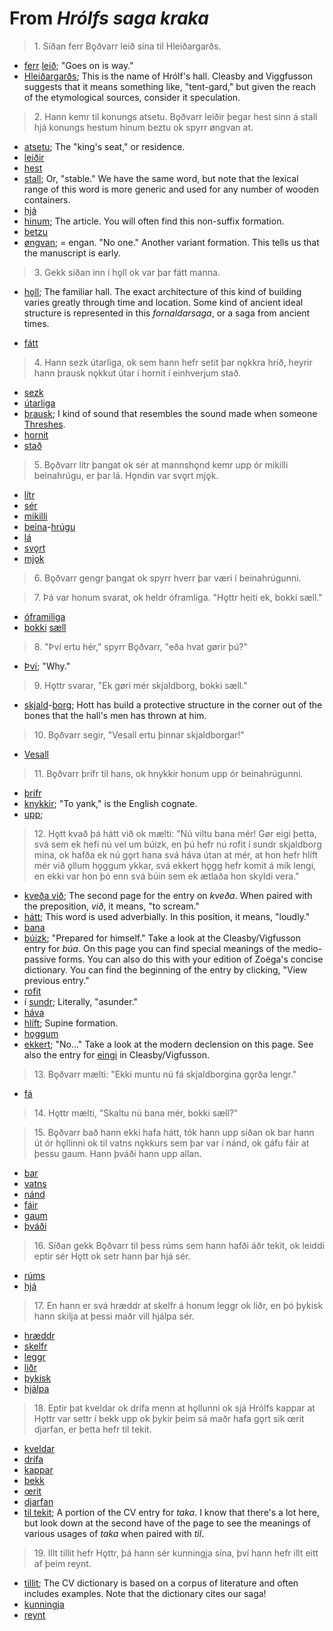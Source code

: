 # From _Hrólfs saga kraka_

>1\. Síðan ferr Bǫðvarr leið sína til Hleiðargarðs.

* [ferr](https://en.wiktionary.org/wiki/fara#Old_Norse) [leið](https://en.wiktionary.org/wiki/lei%C3%B0#Old_Norse); "Goes on is way."
* [Hleiðargarðs](http://www.germanic-lexicon-project.org/cgi-bin/gmc_search_v3?cmd=viewthis&id=cv:b0270:12); This is the name of Hrólf's hall. Cleasby and Viggfusson suggests that it means something like, "tent-gard," but given the reach of the etymological sources, consider it speculation. 

>2\. Hann kemr til konungs atsetu. Bǫðvarr leiðir þegar hest sinn á stall hjá konungs hestum hinum beztu ok spyrr øngvan at. 

* [atsetu](http://www.germanic-lexicon-project.org/cgi-bin/gmc_search_v3?cmd=viewthis&id=cv:b0031:8); The "king's seat," or residence.
* [leiðir](https://en.wiktionary.org/wiki/lei%C3%B0a#Old_Norse)
* [hest](https://en.wiktionary.org/wiki/hestr)
* [stall](http://www.germanic-lexicon-project.org/cgi-bin/gmc_search_v3?cmd=viewthis&id=cv:b0587:32); Or, "stable." We have the same word, but note that the lexical range of this word is more generic and used for any number of wooden containers.
* [hjá](http://www.germanic-lexicon-project.org/cgi-bin/gmc_search_v3?cmd=viewthis&id=cv:b0266:26)
* [hinum](https://en.wiktionary.org/wiki/hinn#Article_2); The article. You will often find this non-suffix formation.
* [betzu](https://en.wiktionary.org/wiki/betr#Adverb)
* [øngvan](https://en.wiktionary.org/wiki/engi#Pronoun); = engan. "No one." Another variant formation. This tells us that the manuscript is early.

>3\. Gekk síðan inn í hǫll ok var þar fátt manna.

* [hǫll](https://en.wiktionary.org/wiki/h%C7%ABll); The familiar hall. The exact architecture of this kind of building varies greatly through time and location. Some kind of ancient ideal structure is represented in this _fornaldarsaga_, or a saga from ancient times.

* [fátt](https://en.wiktionary.org/wiki/f%C3%A1r#Old_Norse)

>4\. Hann sezk útarliga, ok sem hann hefr setit þar nǫkkra hríð, heyrir hann þrausk nǫkkut útar í hornit í einhverjum stað.

* [sezk](https://en.wiktionary.org/wiki/setja#Old_Norse)
* [útarliga](http://www.germanic-lexicon-project.org/cgi-bin/gmc_search_v3?cmd=viewthis&id=cv:b0670:8)
* [þrausk](http://www.germanic-lexicon-project.org/cgi-bin/gmc_search_v3?cmd=viewthis&id=cv:b0748:33); I kind of sound that resembles the sound made when someone [Threshes](https://en.wiktionary.org/wiki/%C3%BEreskja).
* [hornit](https://en.wiktionary.org/wiki/horn#Old_Norse)
* [stað](https://en.wiktionary.org/wiki/sta%C3%B0r)

>5\. Bǫðvarr lítr þangat ok sér at mannshǫnd kemr upp ór mikilli beinahrúgu, er þar lá. Hǫndin var svǫrt mjǫk. 

* [lítr](https://en.wiktionary.org/wiki/l%C3%ADta#Old_Norse)
* [sér](https://en.wiktionary.org/wiki/sj%C3%A1#Verb_2)
* [mikilli](https://en.wiktionary.org/wiki/mikill#Old_Norse)
* [beina](http://www.germanic-lexicon-project.org/cgi-bin/gmc_search_v3?cmd=viewthis&id=cv:b0055:21)-[hrúgu](http://www.germanic-lexicon-project.org/cgi-bin/gmc_search_v3?cmd=viewthis&id=cv:b0288:26)
* [lá](https://en.wiktionary.org/wiki/liggja#Old_Norse)
* [svǫrt](http://www.germanic-lexicon-project.org/cgi-bin/gmc_search_v3?cmd=viewthis&id=cv:b0606:50)
* [mjǫk](https://en.wiktionary.org/wiki/mj%C7%ABk)

>6\. Bǫðvarr gengr þangat ok spyrr hverr þar væri í beinahrúgunni. 


>7\. Þá var honum svarat, ok heldr óframliga. "Hǫttr heiti ek, bokki sæll."

* [óframiliga](http://lexicon.ff.cuni.cz/html/oi_cleasbyvigfusson/b0659.html)
* [bokki](http://www.germanic-lexicon-project.org/cgi-bin/gmc_search_v3?cmd=viewthis&id=cv:b0071:63) [sæll](http://www.germanic-lexicon-project.org/cgi-bin/gmc_search_v3?cmd=viewthis&id=cv:b0617:18)

>8\. "Því ertu hér," spyrr Bǫðvarr, "eða hvat gørir þú?"

* [Því](https://en.wiktionary.org/wiki/s%C3%A1#Old_Norse); "Why."

>9\. Hǫttr svarar, "Ek gøri mér skjaldborg, bokki sæll."

* [skjald](http://www.germanic-lexicon-project.org/cgi-bin/gmc_search_v3?cmd=viewthis&id=cv:b0553:17)-[borg](http://www.germanic-lexicon-project.org/cgi-bin/gmc_search_v3?cmd=viewthis&id=cv:b0073:14); Hott has build a protective structure in the corner out of the bones that the hall's men has thrown at him.

>10\. Bǫðvarr segir, "Vesall ertu þinnar skjaldborgar!"

* [Vesall](http://www.germanic-lexicon-project.org/cgi-bin/gmc_search_v3?cmd=formquery2&query=vesall&startrow=1)

>11\. Bǫðvarr þrífr til hans, ok hnykkir honum upp ór beinahrúgunni.

* [þrífr](http://www.germanic-lexicon-project.org/cgi-bin/gmc_search_v3?cmd=viewthis&id=cv:b0745:21)
* [knykkir](http://www.germanic-lexicon-project.org/cgi-bin/gmc_search_v3?cmd=viewthis&id=cv:b0277:35); "To yank," is the English cognate.
* [upp](http://www.germanic-lexicon-project.org/cgi-bin/gmc_search_v3?cmd=viewthis&id=cv:b0655:11); 

>12\. Hǫtt kvað þá hátt við ok mælti: "Nú viltu bana mér! Gør eigi þetta, svá sem ek hefi nú vel um búizk, en þú hefr nú rofit í sundr skjaldborg mína, ok hafða ek nú gǫrt hana svá háva útan at mér, at hon hefr hlíft mér við ǫllum hǫggum ykkar, svá ekkert hǫgg hefr komit á mik lengi, en ekki var hon þó enn svá búin sem ek ætlaða hon skyldi vera."

* [kveða við](http://www.germanic-lexicon-project.org/cgi-bin/gmc_search_v3?cmd=viewthis&id=cv:b0361:1); The second page for the entry on _kveða_. When paired with the preposition, _við_, it means, "to scream."
* [hátt](https://en.wiktionary.org/wiki/h%C3%A1r#Old_Norse); This word is used adverbially. In this position, it means, "loudly." 
* [bana](http://www.germanic-lexicon-project.org/cgi-bin/gmc_search_v3?cmd=viewthis&id=cv:b0051:6)
* [búizk](http://www.germanic-lexicon-project.org/cgi-bin/gmc_search_v3?cmd=viewthis&id=cv:b0088:1); "Prepared for himself." Take a look at the Cleasby/Vigfusson entry for _búa_. On this page you can find special meanings of the medio-passive forms. You can also do this with your edition of Zoëga's concise dictionary. You can find the beginning of the entry by clicking, "View previous entry."
* [rofit](https://en.wiktionary.org/wiki/rj%C3%BAfa#Old_Norse)
* í [sundr](http://www.germanic-lexicon-project.org/cgi-bin/gmc_search_v3?cmd=viewthis&id=cv:b0604:13); Literally, "asunder."
* [háva](https://en.wiktionary.org/wiki/h%C3%A1r#Adjective_2)
* [hlíft](https://en.wiktionary.org/wiki/hl%C3%ADfa); Supine formation.
* [hǫggum](https://en.wiktionary.org/wiki/h%C7%ABgg#Old_Norse)
* [ekkert](https://en.wiktionary.org/wiki/enginn#Old_Norse); "No..." Take a look at the modern declension on this page. See also the entry for [eingi](http://www.germanic-lexicon-project.org/cgi-bin/gmc_search_v3?cmd=viewthis&id=cv:b0120:57) in Cleasby/Vigfusson.

>13\. Bǫðvarr mælti: "Ekki muntu nú fá skjaldborgina gǫrða lengr."

* [fá](https://en.wiktionary.org/wiki/f%C3%A1#Old_Norse)

>14\. Hǫttr mælti, "Skaltu nú bana mér, bokki sæll?"

>15\. Bǫðvarr bað hann ekki hafa hátt, tók hann upp síðan ok bar hann út ór hǫllinni ok til vatns nǫkkurs sem þar var í nánd, ok gáfu fáir at þessu gaum. Hann þváði hann upp allan.

* [bar](https://en.wiktionary.org/wiki/bera#Old_Norse)
* [vatns](https://en.wiktionary.org/wiki/vatn#Old_Norse)
* [nánd](http://www.germanic-lexicon-project.org/cgi-bin/gmc_search_v3?cmd=viewthis&id=cv:b0448:23)
* [fáir](https://en.wiktionary.org/wiki/f%C3%A1r#Old_Norse)
* [gaum](http://www.germanic-lexicon-project.org/cgi-bin/gmc_search_v3?cmd=viewthis&id=cv:b0192:45)
* [þváði](https://en.wiktionary.org/wiki/%C3%BEv%C3%A1)

>16\. Síðan gekk Bǫðvarr til þess rúms sem hann hafði áðr tekit, ok leiddi eptir sér Hǫtt ok setr hann þar hjá sér. 

* [rúms](https://en.wiktionary.org/wiki/r%C3%BAm#Old_Norse)
* [hjá](http://www.germanic-lexicon-project.org/cgi-bin/gmc_search_v3?cmd=viewthis&id=cv:b0266:26)

>17\. En hann er svá hræddr at skelfr á honum leggr ok liðr, en þó þykisk hann skilja at þessi maðr vill hjálpa sér. 

* [hræddr](https://en.wiktionary.org/wiki/hr%C3%A6%C3%B0a#Old_Norse)
* [skelfr](https://en.wiktionary.org/wiki/skjalfa#Old_Norse)
* [leggr](https://en.wiktionary.org/wiki/leggja#Old_Norse)
* [liðr](https://en.wiktionary.org/wiki/li%C3%B0r)
* [þykisk](https://en.wiktionary.org/wiki/%C3%BEykkja#Old_Norse)
* [hjálpa](http://www.germanic-lexicon-project.org/cgi-bin/gmc_search_v3?cmd=viewthis&id=cv:b0267:9)

>18\. Eptir þat kveldar ok drífa menn at hǫllunni ok sjá Hrólfs kappar at Hǫttr var settr í bekk upp ok þykir þeim sá maðr hafa gǫrt sik œrit djarfan, er þetta hefr til tekit.

* [kveldar](http://www.germanic-lexicon-project.org/cgi-bin/gmc_search_v3?cmd=viewthis&id=cv:b0362:11)
* [drífa](http://www.germanic-lexicon-project.org/cgi-bin/gmc_search_v3?cmd=viewthis&id=cv:b0106:25)
* [kappar](http://www.germanic-lexicon-project.org/cgi-bin/gmc_search_v3?cmd=viewthis&id=cv:b0331:10)
* [bekk](http://www.germanic-lexicon-project.org/cgi-bin/gmc_search_v3?cmd=viewthis&id=cv:b0057:2)
* [œrit](http://www.germanic-lexicon-project.org/cgi-bin/gmc_search_v3?cmd=viewthis&id=cv:b0759:21)
* [djarfan](http://www.germanic-lexicon-project.org/cgi-bin/gmc_search_v3?cmd=viewthis&id=cv:b0100:26)
* [til tekit](http://www.germanic-lexicon-project.org/cgi-bin/gmc_search_v3?cmd=viewthis&id=cv:b0623:1); A portion of the CV entry for _taka_. I know that there's a lot here, but look down at the second have of the page to see the meanings of various usages of _taka_ when paired with _til_. 

>19\. Illt tillit hefr Hǫttr, þá hann sér kunningja sína, því hann hefr illt eitt af þeim reynt.

* [tillit](http://www.germanic-lexicon-project.org/cgi-bin/gmc_search_v3?cmd=viewthis&id=cv:b0631:67); The CV dictionary is based on a corpus of literature and often includes examples. Note that the dictionary cites our saga!
* [kunningja](http://www.germanic-lexicon-project.org/cgi-bin/gmc_search_v3?cmd=viewthis&id=cv:b0359:11)
* [reynt](https://en.wiktionary.org/wiki/reyna#Old_Norse)

